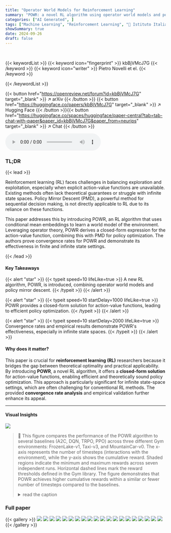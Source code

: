 ```yaml
---
title: "Operator World Models for Reinforcement Learning"
summary: "POWR: a novel RL algorithm using operator world models and policy mirror descent achieves global convergence with improved sample efficiency."
categories: ["AI Generated", ]
tags: ["Machine Learning", "Reinforcement Learning", "🏢 Istituto Italiano di Tecnologia",]
showSummary: true
date: 2024-09-26
draft: false
---
```


<br>

{{< keywordList >}}
{{< keyword icon="fingerprint" >}} kbBjVMcJ7G {{< /keyword >}}
{{< keyword icon="writer" >}} Pietro Novelli et el. {{< /keyword >}}
 
{{< /keywordList >}}

{{< button href="https://openreview.net/forum?id=kbBjVMcJ7G" target="_blank" >}}
↗ arXiv
{{< /button >}}
{{< button href="https://huggingface.co/papers/kbBjVMcJ7G" target="_blank" >}}
↗ Hugging Face
{{< /button >}}{{< button href="https://huggingface.co/spaces/huggingface/paper-central?tab=tab-chat-with-paper&paper_id=kbBjVMcJ7G&paper_from=neurips" target="_blank" >}}
↗ Chat
{{< /button >}}




<audio controls>
    <source src="https://ai-paper-reviewer.com/kbBjVMcJ7G/podcast.wav" type="audio/wav">
    Your browser does not support the audio element.
</audio>


### TL;DR


{{< lead >}}

Reinforcement learning (RL) faces challenges in balancing exploration and exploitation, especially when explicit action-value functions are unavailable.  Existing methods often lack theoretical guarantees or struggle with infinite state spaces.  Policy Mirror Descent (PMD), a powerful method for sequential decision making, is not directly applicable to RL due to its reliance on these functions.

This paper addresses this by introducing POWR, an RL algorithm that uses conditional mean embeddings to learn a world model of the environment. Leveraging operator theory, POWR derives a closed-form expression for the action-value function, combining this with PMD for policy optimization.  The authors prove convergence rates for POWR and demonstrate its effectiveness in finite and infinite state settings.

{{< /lead >}}


#### Key Takeaways

{{< alert "star" >}}
{{< typeit speed=10 lifeLike=true >}} A new RL algorithm, POWR, is introduced, combining operator world models and policy mirror descent. {{< /typeit >}}
{{< /alert >}}

{{< alert "star" >}}
{{< typeit speed=10 startDelay=1000 lifeLike=true >}} POWR provides a closed-form solution for action-value functions, leading to efficient policy optimization. {{< /typeit >}}
{{< /alert >}}

{{< alert "star" >}}
{{< typeit speed=10 startDelay=2000 lifeLike=true >}} Convergence rates and empirical results demonstrate POWR's effectiveness, especially in infinite state spaces. {{< /typeit >}}
{{< /alert >}}

#### Why does it matter?
This paper is crucial for **reinforcement learning (RL)** researchers because it bridges the gap between theoretical optimality and practical applicability. By introducing **POWR**, a novel RL algorithm, it offers a **closed-form solution** for action-value functions, enabling efficient and theoretically sound policy optimization. This approach is particularly significant for infinite state-space settings, which are often challenging for conventional RL methods.  The provided **convergence rate analysis** and empirical validation further enhance its appeal.

------
#### Visual Insights



![](https://ai-paper-reviewer.com/kbBjVMcJ7G/figures_9_1.jpg)

> 🔼 This figure compares the performance of the POWR algorithm to several baselines (A2C, DQN, TRPO, PPO) across three different Gym environments: FrozenLake-v1, Taxi-v3, and MountainCar-v0.  The x-axis represents the number of timesteps (interactions with the environment), while the y-axis shows the cumulative reward. Shaded regions indicate the minimum and maximum rewards across seven independent runs.  Horizontal dashed lines mark the reward thresholds defined in the Gym library.  The figure demonstrates that POWR achieves higher cumulative rewards within a similar or fewer number of timesteps compared to the baselines.
> <details>
> <summary>read the caption</summary>
> Figure 1: The plots show the average cumulative reward in different environments with respect to the timesteps (i.e. number of interactions with MDP). The dark lines represent the mean of the cumulative reward and the shaded area is the minimum and maximum values reached across 7 independent runs. The horizontal dashed lines represent the reward threshold proposed by the Gym library [25].
> </details>







### Full paper

{{< gallery >}}
<img src="https://ai-paper-reviewer.com/kbBjVMcJ7G/1.png" class="grid-w50 md:grid-w33 xl:grid-w25" />
<img src="https://ai-paper-reviewer.com/kbBjVMcJ7G/2.png" class="grid-w50 md:grid-w33 xl:grid-w25" />
<img src="https://ai-paper-reviewer.com/kbBjVMcJ7G/3.png" class="grid-w50 md:grid-w33 xl:grid-w25" />
<img src="https://ai-paper-reviewer.com/kbBjVMcJ7G/4.png" class="grid-w50 md:grid-w33 xl:grid-w25" />
<img src="https://ai-paper-reviewer.com/kbBjVMcJ7G/5.png" class="grid-w50 md:grid-w33 xl:grid-w25" />
<img src="https://ai-paper-reviewer.com/kbBjVMcJ7G/6.png" class="grid-w50 md:grid-w33 xl:grid-w25" />
<img src="https://ai-paper-reviewer.com/kbBjVMcJ7G/7.png" class="grid-w50 md:grid-w33 xl:grid-w25" />
<img src="https://ai-paper-reviewer.com/kbBjVMcJ7G/8.png" class="grid-w50 md:grid-w33 xl:grid-w25" />
<img src="https://ai-paper-reviewer.com/kbBjVMcJ7G/9.png" class="grid-w50 md:grid-w33 xl:grid-w25" />
<img src="https://ai-paper-reviewer.com/kbBjVMcJ7G/10.png" class="grid-w50 md:grid-w33 xl:grid-w25" />
<img src="https://ai-paper-reviewer.com/kbBjVMcJ7G/11.png" class="grid-w50 md:grid-w33 xl:grid-w25" />
<img src="https://ai-paper-reviewer.com/kbBjVMcJ7G/12.png" class="grid-w50 md:grid-w33 xl:grid-w25" />
<img src="https://ai-paper-reviewer.com/kbBjVMcJ7G/13.png" class="grid-w50 md:grid-w33 xl:grid-w25" />
<img src="https://ai-paper-reviewer.com/kbBjVMcJ7G/14.png" class="grid-w50 md:grid-w33 xl:grid-w25" />
<img src="https://ai-paper-reviewer.com/kbBjVMcJ7G/15.png" class="grid-w50 md:grid-w33 xl:grid-w25" />
<img src="https://ai-paper-reviewer.com/kbBjVMcJ7G/16.png" class="grid-w50 md:grid-w33 xl:grid-w25" />
<img src="https://ai-paper-reviewer.com/kbBjVMcJ7G/17.png" class="grid-w50 md:grid-w33 xl:grid-w25" />
<img src="https://ai-paper-reviewer.com/kbBjVMcJ7G/18.png" class="grid-w50 md:grid-w33 xl:grid-w25" />
<img src="https://ai-paper-reviewer.com/kbBjVMcJ7G/19.png" class="grid-w50 md:grid-w33 xl:grid-w25" />
<img src="https://ai-paper-reviewer.com/kbBjVMcJ7G/20.png" class="grid-w50 md:grid-w33 xl:grid-w25" />
{{< /gallery >}}